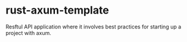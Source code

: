 # rust-axum-template
Resftul API application where it involves best practices for starting up a project with axum.
